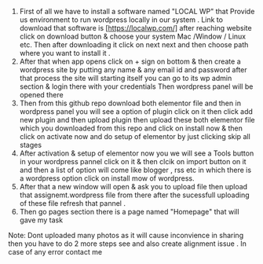 1. First of all we have to install a software named "LOCAL WP" that Provide us environment to run wordpress locally in our system . Link to download that software is [https://localwp.com/] after reaching website click on download button & choose your system Mac /Window / Linux etc. Then after downloading it click on next next and then choose path where you want to install it .
2. After that when app opens click on + sign on bottom & then create  a wordpress site by putting any name & any email id and password after that process the site will starting itself you can go to its wp admin section & login there with your credentials Then wordpress panel will be opened there
3.  Then from this github repo download both elementor file and then in wordpress panel you will see a option of plugin click on it then click add new plugin and then upload plugin then upload these both elementor file which you downloaded from this repo and click on install now &  then click on activate now and do setup of elementor by just clicking skip  all stages
4.  After activation & setup of elementor now you we will see a Tools button in your wordpress pannel click on it & then clcik on import button on it and then a list of option will come like blogger , rss etc in which there is a wordpress option click on install mow of wordpress.
5.  After that a new window will open & ask you to upload file then upload that assignemt.wordpress file from  there after the sucessfull uploading of these file refresh that pannel .
6.  Then go pages section there is a page named "Homepage" that will gave my task

   Note: Dont uploaded many photos as it will cause inconvience in sharing then you have to do  2 more steps see and also create alignment issue . In case of any error contact me
